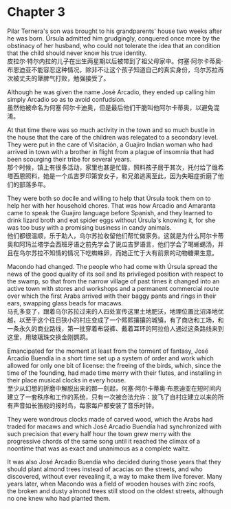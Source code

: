 # Chapter 3

Pilar Ternera's son was brought to his grandparents' house two weeks after he was born. Úrsula admitted him grudgingly, conquered once more by the obstinacy of her husband, who could not tolerate the idea that an condition that the child should never know his true identity. <br />皮拉尔·特尔内拉的儿子在出生两星期以后被带到了祖父母家中。何塞·阿尔卡蒂奥·布恩迪亚不能容忍这种情况，除非不让这个孩子知道自己的真实身份，乌尔苏拉再次被丈夫的犟脾气打败，勉强接受了。

Although he was given the name José Arcadio, they ended up calling him simply Arcadio so as to avoid confudsion.<br />虽然他被命名为何塞·阿尔卡迪奥，但是最后他们干脆叫他阿尔卡蒂奥，以避免混淆。

At that time there was so much activity in the town and so much bustle in the house that the care of the children was relegated to a secondary level. They were put in the care of Visitación, a Guajiro Indian woman who had arrived in town with a brother in flight from a plague of insomnia that had been scourging their tribe for several years.<br />那个时候，镇上有很多活动，家里也甚是忙碌，照料孩子居于其次，托付给了维希塔西恩照料，她是一个瓜吉罗印第安女子，和兄弟逃离至此，因为失眠症折磨了他们的部落多年。

They were both so docile and willing to help that Úrsula took them on to help her with her household chores. That was how Arcadio and Amaranta came to speak the Guajiro language before Spanish, and they learned to drink lizard broth and eat spider eggs without Úrsula's knowing it, for she was too busy with a promising business in candy animals.<br />他们都很温顺，乐于助人，乌尔苏拉收留他们帮忙做家务。这就是为什么阿尔卡蒂奥和阿玛兰塔学会西班牙语之前先学会了说瓜吉罗语言，他们学会了喝蜥蜴汤，并且在乌尔苏拉不知情的情况下吃蜘蛛卵，而她正忙于大有前景的动物糖果生意。

Macondo had changed. The people who had come with Úrsula spread the news of the good quality of its soil and its privileged position with respect to the swamp, so that from the narrow village of past times it changed into an active town with stores and workshops and a permanent commercial route over which the first Arabs arrived with their baggy pants and rings in their ears, swapping glass beads for macaws.<br />马孔多变了，跟着乌尔苏拉过来的人四处宣传这里土地肥沃，地理位置比沼泽地优越，以至于这个往日狭小的村庄变成了一个熙熙攘攘的城镇，有了商店和工场，和一条永久的商业路线，第一批穿着布袋裤、戴着耳环的阿拉伯人通过这条路线来到这里，用玻璃珠交换金刚鹦鹉。

Emancipated for the moment at least from the torment of fantasy, José Arcadio Buendía in a short time set up a system of order and work which allowed for only one bit of license: the freeing of the birds, which, since the time of the founding, had made time merry with their flutes, and installing in their place musical clocks in every house.<br />至少从幻想的折磨中解脱出来的那一刻起，何塞·阿尔卡蒂奥·布恩迪亚在短时间内建立了一套秩序和工作的系统，只有一次被合法允许：放飞了自村庄建立以来的所有声音如长笛般的报时鸟，每家每户都安装了音乐时钟。

They were wondrous clocks made of carved wood, which the Arabs had traded for macaws and which José Arcadio Buendía had synchronized with such precision that every half hour the town grew merry with the progressive chords of the same song until it reached the climax of a noontime that was as exact and unanimous as a complete waltz.<br />

It was also José Arcadio Buendía who decided during those years that they should plant almond trees instead of acacias on the streets, and who discovered, without ever revealing it, a way to make them live forever. Many years later, when Macondo was a field of wooden houses with zinc roofs, the broken and dusty almond trees still stood on the oldest streets, although no one knew who had planted them.<br />
